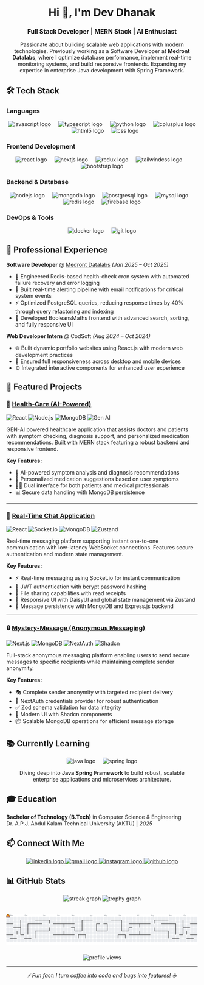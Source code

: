 <h1 align="center">Hi 👋, I'm Dev Dhanak</h1>
<h3 align="center">Full Stack Developer | MERN Stack | AI Enthusiast</h3>

<p align="center">
  Passionate about building scalable web applications with modern technologies. Previously working as a Software Developer at <strong>Medront Datalabs</strong>, where I optimize database performance, implement real-time monitoring systems, and build responsive frontends. Expanding my expertise in enterprise Java development with Spring Framework.
</p>

###

## 🛠️ Tech Stack

### Languages
<div align="center">
  <img src="https://cdn.jsdelivr.net/gh/devicons/devicon/icons/javascript/javascript-original.svg" height="50" alt="javascript logo"  />
  <img width="12" />
  <img src="https://cdn.jsdelivr.net/gh/devicons/devicon/icons/typescript/typescript-original.svg" height="50" alt="typescript logo"  />
  <img width="12" />
  <img src="https://skillicons.dev/icons?i=py" height="50" alt="python logo"  />
  <img width="12" />
  <img src="https://cdn.jsdelivr.net/gh/devicons/devicon/icons/cplusplus/cplusplus-original.svg" height="50" alt="cplusplus logo"  />
  <img width="12" />
  <img src="https://cdn.jsdelivr.net/gh/devicons/devicon/icons/html5/html5-original.svg" height="50" alt="html5 logo"  />
  <img width="12" />
  <img src="https://cdn.jsdelivr.net/gh/devicons/devicon/icons/css3/css3-original.svg" height="50" alt="css logo"  />
</div>

### Frontend Development
<div align="center">
  <img src="https://cdn.jsdelivr.net/gh/devicons/devicon/icons/react/react-original.svg" height="50" alt="react logo"  />
  <img width="12" />
  <img src="https://skillicons.dev/icons?i=nextjs" height="50" alt="nextjs logo"  />
  <img width="12" />
  <img src="https://cdn.jsdelivr.net/gh/devicons/devicon/icons/redux/redux-original.svg" height="50" alt="redux logo"  />
  <img width="12" />
  <img src="https://skillicons.dev/icons?i=tailwind" height="50" alt="tailwindcss logo"  />
  <img width="12" />
  <img src="https://cdn.jsdelivr.net/gh/devicons/devicon/icons/bootstrap/bootstrap-original.svg" height="50" alt="bootstrap logo"  />
</div>

### Backend & Database
<div align="center">
  <img src="https://cdn.jsdelivr.net/gh/devicons/devicon/icons/nodejs/nodejs-original.svg" height="50" alt="nodejs logo"  />
  <img width="12" />
  <img src="https://cdn.jsdelivr.net/gh/devicons/devicon/icons/mongodb/mongodb-original.svg" height="50" alt="mongodb logo"  />
  <img width="12" />
  <img src="https://cdn.jsdelivr.net/gh/devicons/devicon/icons/postgresql/postgresql-original.svg" height="50" alt="postgresql logo"  />
  <img width="12" />
  <img src="https://cdn.jsdelivr.net/gh/devicons/devicon/icons/mysql/mysql-original.svg" height="50" alt="mysql logo"  />
  <img width="12" />
  <img src="https://cdn.jsdelivr.net/gh/devicons/devicon/icons/redis/redis-original.svg" height="50" alt="redis logo"  />
  <img width="12" />
  <img src="https://cdn.jsdelivr.net/gh/devicons/devicon/icons/firebase/firebase-plain.svg" height="50" alt="firebase logo"  />
</div>

### DevOps & Tools
<div align="center">
  <img src="https://cdn.jsdelivr.net/gh/devicons/devicon/icons/docker/docker-original.svg" height="50" alt="docker logo"  />
  <img width="12" />
  <img src="https://cdn.jsdelivr.net/gh/devicons/devicon/icons/git/git-original.svg" height="50" alt="git logo"  />
</div>

###

## 💼 Professional Experience

**Software Developer** @ [Medront Datalabs](https://medront.com) *(Jan 2025 – Oct 2025)*
- 🔧 Engineered Redis-based health-check cron system with automated failure recovery and error logging
- 📧 Built real-time alerting pipeline with email notifications for critical system events
- ⚡ Optimized PostgreSQL queries, reducing response times by 40% through query refactoring and indexing
- 🎨 Developed BooleansMaths frontend with advanced search, sorting, and fully responsive UI

**Web Developer Intern** @ CodSoft *(Aug 2024 – Oct 2024)*
- 🌐 Built dynamic portfolio websites using React.js with modern web development practices
- 📱 Ensured full responsiveness across desktop and mobile devices
- ⚙️ Integrated interactive components for enhanced user experience

###

## 🚀 Featured Projects

### 🏥 [Health-Care (AI-Powered)](link-to-livdemo)
<p>
  <img src="https://img.shields.io/badge/React-61DAFB?style=flat&logo=react&logoColor=black" alt="React" />
  <img src="https://img.shields.io/badge/Node.js-339933?style=flat&logo=node.js&logoColor=white" alt="Node.js" />
  <img src="https://img.shields.io/badge/MongoDB-47A248?style=flat&logo=mongodb&logoColor=white" alt="MongoDB" />
  <img src="https://img.shields.io/badge/AI-Generative-FF6F00?style=flat" alt="Gen AI" />
</p>

GEN-AI powered healthcare application that assists doctors and patients with symptom checking, diagnosis support, and personalized medication recommendations. Built with MERN stack featuring a robust backend and responsive frontend.

**Key Features:**
- 🤖 AI-powered symptom analysis and diagnosis recommendations
- 💊 Personalized medication suggestions based on user symptoms
- 👨‍⚕️ Dual interface for both patients and medical professionals
- 📊 Secure data handling with MongoDB persistence

---

### 💬 [Real-Time Chat Application](link-to-source)
<p>
  <img src="https://img.shields.io/badge/React-61DAFB?style=flat&logo=react&logoColor=black" alt="React" />
  <img src="https://img.shields.io/badge/Socket.io-010101?style=flat&logo=socket.io&logoColor=white" alt="Socket.io" />
  <img src="https://img.shields.io/badge/MongoDB-47A248?style=flat&logo=mongodb&logoColor=white" alt="MongoDB" />
  <img src="https://img.shields.io/badge/Zustand-443E38?style=flat" alt="Zustand" />
</p>

Real-time messaging platform supporting instant one-to-one communication with low-latency WebSocket connections. Features secure authentication and modern state management.

**Key Features:**
- ⚡ Real-time messaging using Socket.io for instant communication
- 🔐 JWT authentication with bcrypt password hashing
- 📁 File sharing capabilities with read receipts
- 🎨 Responsive UI with DaisyUI and global state management via Zustand
- 💾 Message persistence with MongoDB and Express.js backend

---

### 🔒 [Mystery-Message (Anonymous Messaging)](link-to-source)
<p>
  <img src="https://img.shields.io/badge/Next.js-000000?style=flat&logo=next.js&logoColor=white" alt="Next.js" />
  <img src="https://img.shields.io/badge/MongoDB-47A248?style=flat&logo=mongodb&logoColor=white" alt="MongoDB" />
  <img src="https://img.shields.io/badge/NextAuth-000000?style=flat&logo=next.js&logoColor=white" alt="NextAuth" />
  <img src="https://img.shields.io/badge/Shadcn_UI-000000?style=flat" alt="Shadcn" />
</p>

Full-stack anonymous messaging platform enabling users to send secure messages to specific recipients while maintaining complete sender anonymity.

**Key Features:**
- 🎭 Complete sender anonymity with targeted recipient delivery
- 🔐 NextAuth credentials provider for robust authentication
- ✅ Zod schema validation for data integrity
- 🎨 Modern UI with Shadcn components
- 📦 Scalable MongoDB operations for efficient message storage

###

## 📚 Currently Learning

<p align="center">
  <img src="https://cdn.jsdelivr.net/gh/devicons/devicon/icons/java/java-original.svg" height="50" alt="java logo" />
  <img width="12" />
  <img src="https://cdn.jsdelivr.net/gh/devicons/devicon/icons/spring/spring-original.svg" height="50" alt="spring logo" />
</p>

<p align="center">
  Diving deep into <strong>Java Spring Framework</strong> to build robust, scalable enterprise applications and microservices architecture.
</p>

###

## 🎓 Education

**Bachelor of Technology (B.Tech)** in Computer Science & Engineering  
Dr. A.P.J. Abdul Kalam Technical University (AKTU) | *2025*

###

## 📫 Connect With Me

<div align="center">
  <a href="https://www.linkedin.com/in/dev-23x/" target="_blank">
    <img src="https://img.shields.io/static/v1?message=LinkedIn&logo=linkedin&label=&color=0077B5&logoColor=white&labelColor=&style=for-the-badge" height="25" alt="linkedin logo"  />
  </a>
  <a href="mailto:devdhanak129@gmail.com" target="_blank">
    <img src="https://img.shields.io/static/v1?message=Gmail&logo=gmail&label=&color=D14836&logoColor=white&labelColor=&style=for-the-badge" height="25" alt="gmail logo"  />
  </a>
  <a href="https://www.instagram.com/_dev_23x/" target="_blank">
    <img src="https://img.shields.io/static/v1?message=Instagram&logo=instagram&label=&color=E4405F&logoColor=white&labelColor=&style=for-the-badge" height="25" alt="instagram logo"  />
  </a>
  <a href="https://github.com/devdhanak" target="_blank">
    <img src="https://img.shields.io/static/v1?message=GitHub&logo=github&label=&color=181717&logoColor=white&labelColor=&style=for-the-badge" height="25" alt="github logo"  />
  </a>
</div>

###

## 📊 GitHub Stats
<div align="center">
  <img src="https://github-readme-streak-stats.herokuapp.com/?user=devdhanak&theme=dracula&hide_border=false" height="150" alt="streak graph" style="margin-bottom: 10px;" />
  <img src="https://github-profile-trophy.vercel.app?username=devdhanak&theme=dracula&column=-1&row=1&margin-w=8&margin-h=8&no-bg=false&no-frame=false&order=4" height="150" alt="trophy graph" />
</div>


###

<picture>
  <source media="(prefers-color-scheme: dark)" srcset="https://raw.githubusercontent.com/devdhanak/devdhanak/output/pacman-contribution-graph-dark.svg">
  <source media="(prefers-color-scheme: light)" srcset="https://raw.githubusercontent.com/devdhanak/devdhanak/output/pacman-contribution-graph.svg">
  <img alt="pacman contribution graph" src="https://raw.githubusercontent.com/devdhanak/devdhanak/output/pacman-contribution-graph.svg">
</picture>

###

<p align="center">
  <img src="https://komarev.com/ghpvc/?username=devdhanak&label=Profile%20views&color=0e75b6&style=flat" alt="profile views" />
</p>

---

<p align="center">
  <i>⚡ Fun fact: I turn coffee into code and bugs into features! ☕️</i>
</p>
